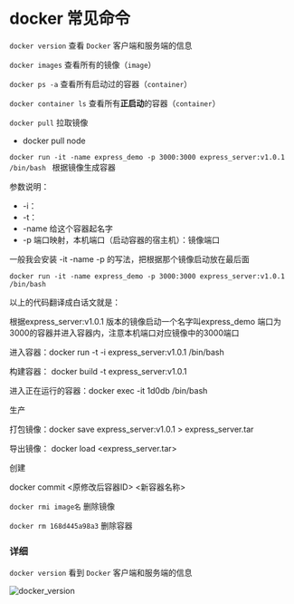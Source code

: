 # docker 常见命令



`docker version`      查看 `Docker` 客户端和服务端的信息

`docker images`		查看所有的镜像（`image`）

`docker ps -a` 		查看所有启动过的容器（`container`）

`docker container ls` 	查看所有**正启动**的容器（`container`）

`docker pull`         拉取镜像

- docker pull node



`docker run -it -name express_demo -p 3000:3000 express_server:v1.0.1 /bin/bash `		根据镜像生成容器

参数说明：

- -i：
- -t：
- -name    给这个容器起名字
- -p     端口映射，本机端口（启动容器的宿主机）：镜像端口

一般我会安装 -it -name -p 的写法，把根据那个镜像启动放在最后面

`docker run -it -name express_demo -p 3000:3000 express_server:v1.0.1 /bin/bash `

以上的代码翻译成白话文就是：

根据express_server:v1.0.1 版本的镜像启动一个名字叫express_demo 端口为3000的容器并进入容器内，注意本机端口对应镜像中的3000端口



进入容器：docker run -t -i express_server:v1.0.1 /bin/bash

构建容器： docker build -t express_server:v1.0.1

进入正在运行的容器：docker exec -it 1d0db /bin/bash

生产

打包镜像：docker save express_server:v1.0.1 > express_server.tar

导出镜像： docker load <express_server.tar>

创建

docker commit <原修改后容器ID> <新容器名称>



`docker rmi image名`	删除镜像

`docker rm 168d445a98a3` 	删除容器













### 详细

`docker version`      看到 `Docker` 客户端和服务端的信息

![docker_version](D:\code\project\elaine\fe\docs\.vuepress\public\images\Docker\docker_version.png)

